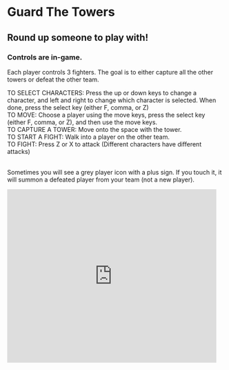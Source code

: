 <html>
  <H1>Guard The Towers</H1>
  <h2>Round up someone to play with!</H2>
  <H3>Controls are in-game.<br></h3>
<p>
Each player controls 3 fighters. The goal is to either capture all the other towers or defeat the other team.
</p>
TO SELECT CHARACTERS: Press the up or down keys to change a character, and left and right to change which character is selected. When done, press the select key (either F, comma, or Z) <br>
TO MOVE: Choose a player using the move keys, press the select key (either F, comma, or Z), and then use the move keys. <br>
TO CAPTURE A TOWER: Move onto the space with the tower. <br>
TO START A FIGHT: Walk into a player on the other team. <br>
TO FIGHT: Press Z or X to attack (Different characters have different attacks) <br><br>

Sometimes you will see a grey player icon with a plus sign. If you touch it, it will summon a defeated player from your team (not a new player).
  <iframe src="https://forkphorus.github.io/app.html?id=420760669" allowtransparency="true" width="485" height="402" frameborder="0" scrolling="no" allowfullscreen></iframe>
 </html>
